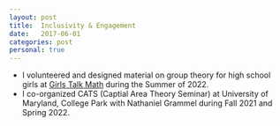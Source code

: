 ```yaml
---
layout: post
title:  Inclusivity & Engagement
date:   2017-06-01
categories: post
personal: true
---
```

* I volunteered and designed material on group theory for high school girls at [Girls Talk Math](http://gtm.math.umd.edu/) during the Summer of 2022. 
* I co-organized CATS (Captial Area Theory Seminar) at University of Maryland, College Park with Nathaniel Grammel during Fall 2021 and Spring 2022.
